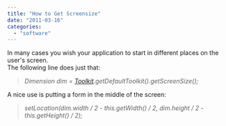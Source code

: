 ```yaml
---
title: "How to Get Screensize"
date: "2011-03-16"
categories: 
  - "software"
---
```


In many cases you wish your application to start in different places on the user's screen.  
The following line does just that:  

> _Dimension dim = [Toolkit](http://download.oracle.com/javase/1.4.2/docs/api/java/awt/Toolkit.html).getDefaultToolkit().getScreenSize();_

A nice use is putting a form in the middle of the screen:  

> _setLocation(dim.width / 2 - this.getWidth() / 2, _dim.height / 2 - this.getHeight() / 2_);_
